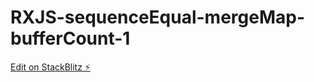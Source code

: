 # RXJS-sequenceEqual-mergeMap-bufferCount-1

[Edit on StackBlitz ⚡️](https://stackblitz.com/edit/rxjs-sequenceequal-buffercount-eskr8f)